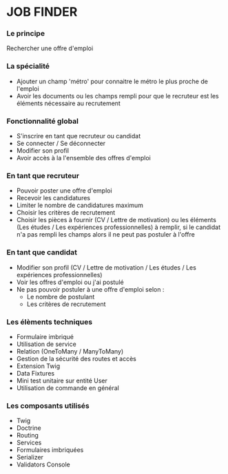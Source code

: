 # JOB FINDER

### Le principe
Rechercher une offre d'emploi

### La spécialité
- Ajouter un champ 'métro' pour connaitre le métro le plus proche de l'emploi
- Avoir les documents ou les champs rempli pour que le recruteur est les éléments nécessaire au recrutement

### Fonctionnalité global
- S'inscrire en tant que recruteur ou candidat
- Se connecter / Se déconnecter
- Modifier son profil
- Avoir accès à la l'ensemble des offres d'emploi

### En tant que recruteur
- Pouvoir poster une offre d'emploi
- Recevoir les candidatures
- Limiter le nombre de candidatures maximum
- Choisir les critères de recrutement
- Choisir les pièces à fournir (CV / Lettre de motivation) ou les éléments (Les études / Les expériences professionnelles) à remplir, si le candidat n'a pas rempli les champs alors il ne peut pas postuler à l'offre

### En tant que candidat
- Modifier son profil (CV / Lettre de motivation / Les études / Les expériences professionnelles)
- Voir les offres d'emploi ou j'ai postulé
- Ne pas pouvoir postuler à une offre d'emploi selon :
  - Le nombre de postulant
  - Les critères de recrutement

### Les élèments techniques
- Formulaire imbriqué
- Utilisation de service
- Relation (OneToMany / ManyToMany)
- Gestion de la sécurité des routes et accès
- Extension Twig
- Data Fixtures
- Mini test unitaire sur entité User
- Utilisation de commande en général

### Les composants utilisés
- Twig
- Doctrine
- Routing
- Services
- Formulaires imbriquées
- Serializer
- Validators
Console
